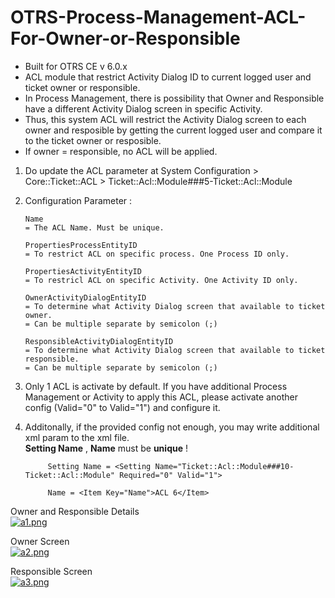 # OTRS-Process-Management-ACL-For-Owner-or-Responsible
- Built for OTRS CE v 6.0.x
- ACL module that restrict Activity Dialog ID to current logged user and ticket owner or responsible.  
- In Process Management, there is possibility that Owner and Responsible have a different Activity Dialog screen in specific Activity.   
- Thus, this system ACL will restrict the Activity Dialog screen to each owner and resposible by getting the current logged user and compare it to the ticket owner or resposible.  
- If owner = responsible, no ACL will be applied.  

1. Do update the ACL parameter at System Configuration > Core::Ticket::ACL > Ticket::Acl::Module###5-Ticket::Acl::Module  

2.	Configuration Parameter :  

	  	Name   
		= The ACL Name. Must be unique.  
	  	
	  	PropertiesProcessEntityID  
	  	= To restrict ACL on specific process. One Process ID only.  
	  	  
	  	PropertiesActivityEntityID  
	  	= To restricl ACL on specific Activity. One Activity ID only.  
	  	
	  	OwnerActivityDialogEntityID  
	  	= To determine what Activity Dialog screen that available to ticket owner.  
	  	= Can be multiple separate by semicolon (;)  
	  	
	  	ResponsibleActivityDialogEntityID  
	  	= To determine what Activity Dialog screen that available to ticket responsible.  
	  	= Can be multiple separate by semicolon (;)  
	
	
3. Only 1 ACL is activate by default. If you have additional Process Management or Activity to apply this ACL, please activate another config (Valid="0" to Valid="1") and configure it.  

4. Additonally, if the provided config not enough, you may write additional xml param to the xml file.  
**Setting Name** , **Name** must be **unique** !

    		Setting Name = <Setting Name="Ticket::Acl::Module###10-Ticket::Acl::Module" Required="0" Valid="1">
    		 
    		Name = <Item Key="Name">ACL 6</Item>
  
  
Owner and Responsible Details  
[![a1.png](https://i.postimg.cc/HnTgrmJD/a1.png)](https://postimg.cc/MM34Lhbd)

Owner Screen  
[![a2.png](https://i.postimg.cc/Gh2pKP20/a2.png)](https://postimg.cc/Dm9FyXL5)

Responsible Screen  
[![a3.png](https://i.postimg.cc/W4HR2rVZ/a3.png)](https://postimg.cc/cKwkhvr1)  


